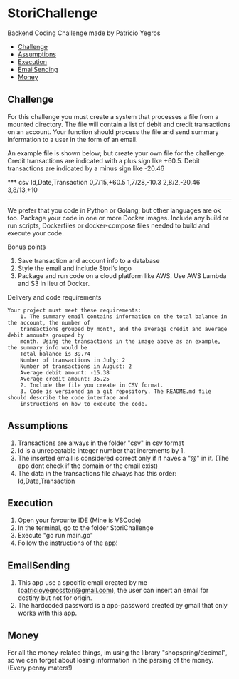 # StoriChallenge

Backend Coding Challenge made by Patricio Yegros

- [Challenge](#challenge)
- [Assumptions](#assumptions)
- [Execution](#execution)
- [EmailSending](#emailSending)
- [Money](#money)

## Challenge

For this challenge you must create a system that processes a file from a mounted directory. The file
    will contain a list of debit and credit transactions on an account. Your function should process the file
    and send summary information to a user in the form of an email.

An example file is shown below; but create your own file for the challenge. Credit transactions are
    indicated with a plus sign like +60.5. Debit transactions are indicated by a minus sign like -20.46

*** csv
Id,Date,Transaction
0,7/15,+60.5
1,7/28,-10.3
2,8/2,-20.46
3,8/13,+10
***

We prefer that you code in Python or Golang; but other languages are ok too. Package your code in
one or more Docker images. Include any build or run scripts, Dockerfiles or docker-compose files
needed to build and execute your code.

Bonus points
1. Save transaction and account info to a database
2. Style the email and include Stori’s logo
3. Package and run code on a cloud platform like AWS. Use AWS Lambda and S3 in lieu of Docker.

Delivery and code requirements

    Your project must meet these requirements:
        1. The summary email contains information on the total balance in the account, the number of
        transactions grouped by month, and the average credit and average debit amounts grouped by
        month. Using the transactions in the image above as an example, the summary info would be
        Total balance is 39.74
        Number of transactions in July: 2
        Number of transactions in August: 2
        Average debit amount: -15.38
        Average credit amount: 35.25
        2. Include the file you create in CSV format.
        3. Code is versioned in a git repository. The README.md file should describe the code interface and
        instructions on how to execute the code.

## Assumptions

1. Transactions are always in the folder "csv" in csv format
2. Id is a unrepeatable integer number that increments by 1.
3. The inserted email is considered correct only if it haves a "@" in it. (The app dont check if the domain or the email exist)
4. The data in the transactions file always has this order: Id,Date,Transaction

## Execution

1. Open your favourite IDE (Mine is VSCode)
2. In the terminal, go to the folder StoriChallenge
3. Execute "go run main.go"
4. Follow the instructions of the app!

## EmailSending

1. This app use a specific email created by me (patricioyegrosstori@gmail.com), the user can insert an email for destiny but not for origin.
2. The hardcoded password is a app-password created by gmail that only works with this app.

## Money
For all the money-related things, im using the library "shopspring/decimal", so we can forget about losing information in the parsing of the money.
(Every penny maters!)



